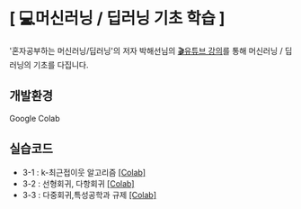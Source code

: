 # [ :computer:머신러닝 /  딥러닝 기초 학습 ]

'혼자공부하는 머신러닝/딥러닝'의 저자 박해선님의 [:clapper:유튜브 강의](https://www.youtube.com/c/HaesunPark_ML)를 통해 머신러닝 / 딥러닝의 기초를 다집니다.

## 개발환경
Google Colab

## 실습코드
*  3-1 : k-최근접이웃 알고리즘 [[Colab]](https://colab.research.google.com/drive/1aDwGCRY4uWwtp26FIrjLN2p_E9kUAv1T#scrollTo=etwk64-uzrpf) <br>
*  3-2 : 선형회귀, 다항회귀  [[Colab]](https://colab.research.google.com/drive/1Tz4xBxEoFMJdisqS-blClW-DKa18Iija#scrollTo=a14uN4_m1Lu5) <br>
*  3-3 : 다중회귀,특성공학과 규제 [[Colab]](https://colab.research.google.com/drive/1guN9W-8e0epLCuVw9D3I8aFMPjzzl18E#scrollTo=FWQffgbyOsUc) <br>
